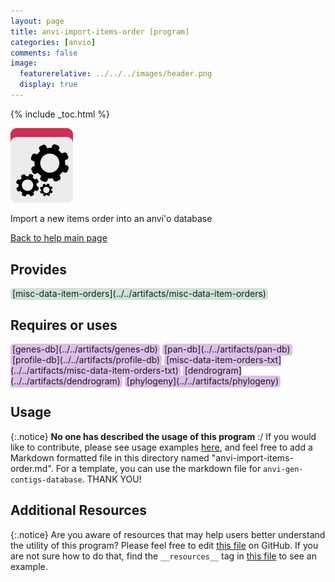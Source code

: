```yaml
---
layout: page 
title: anvi-import-items-order [program]
categories: [anvio]
comments: false
image:
  featurerelative: ../../../images/header.png
  display: true
---
```



{% include _toc.html %}


<img src="../../images/icons/PROGRAM.png" alt="PROGRAM" style="width:100px; border:none" />

Import a new items order into an anvi&#39;o database

[Back to help main page](../../)

## Provides

<p style="text-align: left" markdown="1"><span style="background:#cbe4d5; padding: 0px 3px 2px 3px; border-radius: 5px;">[misc-data-item-orders](../../artifacts/misc-data-item-orders)</span></p>

## Requires or uses

<p style="text-align: left" markdown="1"><span style="background:#dcbfe8; padding: 0px 3px 2px 3px; border-radius: 5px;">[genes-db](../../artifacts/genes-db)</span> <span style="background:#dcbfe8; padding: 0px 3px 2px 3px; border-radius: 5px;">[pan-db](../../artifacts/pan-db)</span> <span style="background:#dcbfe8; padding: 0px 3px 2px 3px; border-radius: 5px;">[profile-db](../../artifacts/profile-db)</span> <span style="background:#dcbfe8; padding: 0px 3px 2px 3px; border-radius: 5px;">[misc-data-item-orders-txt](../../artifacts/misc-data-item-orders-txt)</span> <span style="background:#dcbfe8; padding: 0px 3px 2px 3px; border-radius: 5px;">[dendrogram](../../artifacts/dendrogram)</span> <span style="background:#dcbfe8; padding: 0px 3px 2px 3px; border-radius: 5px;">[phylogeny](../../artifacts/phylogeny)</span></p>

## Usage


{:.notice}
**No one has described the usage of this program** :/ If you would like to contribute, please see usage examples [here](https://github.com/merenlab/anvio/tree/master/anvio/docs), and feel free to add a Markdown formatted file in this directory named "anvi-import-items-order.md". For a template, you can use the markdown file for `anvi-gen-contigs-database`. THANK YOU!


## Additional Resources



{:.notice}
Are you aware of resources that may help users better understand the utility of this program? Please feel free to edit [this file](https://github.com/merenlab/anvio/tree/master/bin/anvi-import-items-order) on GitHub. If you are not sure how to do that, find the `__resources__` tag in [this file](https://github.com/merenlab/anvio/blob/master/bin/anvi-interactive) to see an example.
